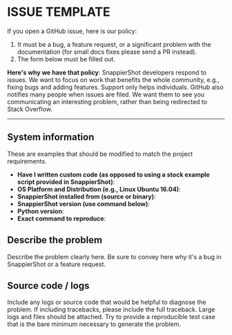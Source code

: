 # ISSUE TEMPLATE

If you open a GitHub issue, here is our policy:

1. It must be a bug, a feature request, or a significant problem with the documentation
   (for small docs fixes please send a PR instead).
2. The form below must be filled out.

**Here's why we have that policy**: SnappierShot developers respond to issues.
  We want to focus on work that benefits the whole community, e.g., fixing bugs and adding features.
  Support only helps individuals. GitHub also notifies many people when issues are filed.
  We want them to see you communicating an interesting problem, rather than being redirected to Stack Overflow.

------------------------

## System information

These are examples that should be modified to match the project requirements.

- **Have I written custom code (as opposed to using a stock example script provided in SnappierShot)**:
- **OS Platform and Distribution (e.g., Linux Ubuntu 16.04)**:
- **SnappierShot installed from (source or binary)**:
- **SnappierShot version (use command below)**:
- **Python version**:
- **Exact command to reproduce**:

## Describe the problem

Describe the problem clearly here. Be sure to convey here why it's a bug in SnappierShot or a feature request.

## Source code / logs

Include any logs or source code that would be helpful to diagnose the problem.
If including tracebacks, please include the full traceback.
Large logs and files should be attached.
Try to provide a reproducible test case that is the bare minimum necessary to generate the problem.
